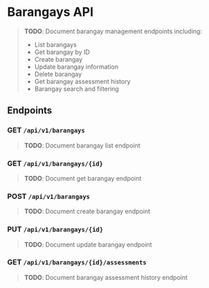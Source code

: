 # Barangays API

> **TODO**: Document barangay management endpoints including:
> - List barangays
> - Get barangay by ID
> - Create barangay
> - Update barangay information
> - Delete barangay
> - Get barangay assessment history
> - Barangay search and filtering

## Endpoints

### GET `/api/v1/barangays`

> **TODO**: Document barangay list endpoint

### GET `/api/v1/barangays/{id}`

> **TODO**: Document get barangay endpoint

### POST `/api/v1/barangays`

> **TODO**: Document create barangay endpoint

### PUT `/api/v1/barangays/{id}`

> **TODO**: Document update barangay endpoint

### GET `/api/v1/barangays/{id}/assessments`

> **TODO**: Document barangay assessment history endpoint
